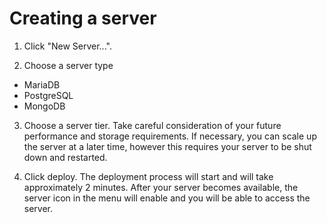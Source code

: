 # Creating a server

1. Click "New Server...".

2. Choose a server type
  * MariaDB
  * PostgreSQL
  * MongoDB
  
3. Choose a server tier. Take careful consideration of your future performance and storage requirements. If necessary, you can scale up the server at a later time, however this requires your server to be shut down and restarted.

4. Click deploy. The deployment process will start and will take approximately 2 minutes. After your server becomes available, the server icon in the menu will enable and you will be able to access the server.
